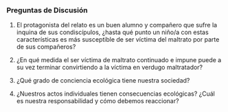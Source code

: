 
### Preguntas de Discusión
1. El protagonista del relato es un buen alumno y compañero que sufre la inquina de sus condiscípulos, ¿hasta qué punto un niño/a con estas características es más susceptible de ser víctima del maltrato por parte de sus compañeros?

2. ¿En qué medida el ser víctima de maltrato continuado e impune puede a su vez terminar convirtiendo a la víctima en verdugo maltratador?

3. ¿Qué grado de conciencia ecológica tiene nuestra sociedad?

4. ¿Nuestros actos individuales tienen consecuencias ecológicas? ¿Cuál es nuestra responsabilidad y cómo debemos reaccionar?
